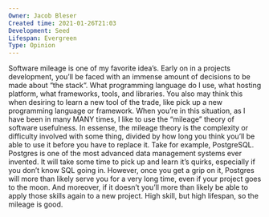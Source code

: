 ```yaml
---
Owner: Jacob Bleser
Created time: 2021-01-26T21:03
Development: Seed
Lifespan: Evergreen
Type: Opinion
---
```

Software mileage is one of my favorite idea’s.
Early on in a projects development, you’ll be faced with an immense amount of decisions to be made about “the stack“. What programming language do I use, what hosting platform, what frameworks, tools, and libraries.
You also may think this when desiring to learn a new tool of the trade, like pick up a new programming language or framework.
When you’re in this situation, as I have been in many MANY times, I like to use the “mileage” theory of software usefulness.
In essense, the mileage theory is the complexity or difficulty involved with some thing, divided by how long you think you’ll be able to use it before you have to replace it.
Take for example, PostgreSQL. Postgres is one of the most advanced data management systems ever invented. It will take some time to pick up and learn it’s quirks, especially if you don’t know SQL going in. However, once you get a grip on it, Postgres will more than likely serve you for a very long time, even if your project goes to the moon. And moreover, if it doesn’t you’ll more than likely be able to apply those skills again to a new project. High skill, but high lifespan, so the mileage is good.
